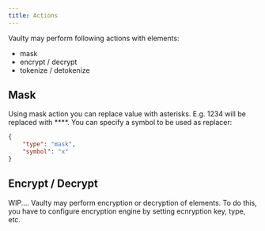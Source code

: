 ```yaml
---
title: Actions
---
```


Vaulty may perform following actions with elements:

- mask
- encrypt / decrypt
- tokenize / detokenize

## Mask

Using mask action you can replace value with asterisks. E.g. 1234 will be replaced with ****. You can specify a symbol to be used as replacer:

```json
{
	"type": "mask",
	"symbol": "x"
}
```

## Encrypt / Decrypt

WIP.... Vaulty may perform encryption or decryption of elements. To do this, you have to configure encryption engine by setting ecnryption key, type, etc.
